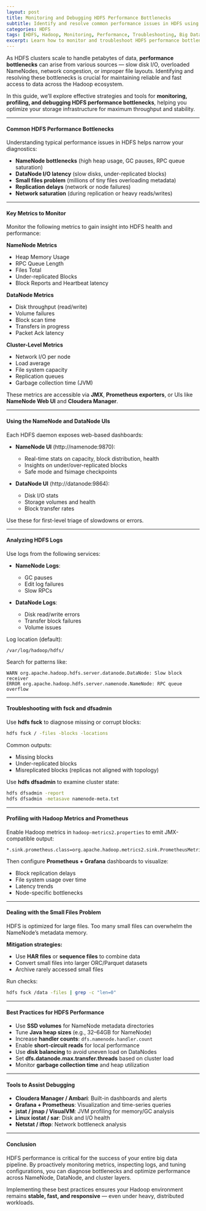 ```yaml
---
layout: post
title: Monitoring and Debugging HDFS Performance Bottlenecks
subtitle: Identify and resolve common performance issues in HDFS using monitoring tools and tuning strategies
categories: HDFS
tags: [HDFS, Hadoop, Monitoring, Performance, Troubleshooting, Big Data, Namenode, Datanode]
excerpt: Learn how to monitor and troubleshoot HDFS performance bottlenecks. This guide covers tools, metrics, logs, and techniques to optimize NameNode, DataNode, and cluster-wide performance.
---
```

As HDFS clusters scale to handle petabytes of data, **performance bottlenecks** can arise from various sources — slow disk I/O, overloaded NameNodes, network congestion, or improper file layouts. Identifying and resolving these bottlenecks is crucial for maintaining reliable and fast access to data across the Hadoop ecosystem.

In this guide, we’ll explore effective strategies and tools for **monitoring, profiling, and debugging HDFS performance bottlenecks**, helping you optimize your storage infrastructure for maximum throughput and stability.

---

#### Common HDFS Performance Bottlenecks

Understanding typical performance issues in HDFS helps narrow your diagnostics:

- **NameNode bottlenecks** (high heap usage, GC pauses, RPC queue saturation)
- **DataNode I/O latency** (slow disks, under-replicated blocks)
- **Small files problem** (millions of tiny files overloading metadata)
- **Replication delays** (network or node failures)
- **Network saturation** (during replication or heavy reads/writes)

---

#### Key Metrics to Monitor

Monitor the following metrics to gain insight into HDFS health and performance:

**NameNode Metrics**
- Heap Memory Usage
- RPC Queue Length
- Files Total
- Under-replicated Blocks
- Block Reports and Heartbeat latency

**DataNode Metrics**
- Disk throughput (read/write)
- Volume failures
- Block scan time
- Transfers in progress
- Packet Ack latency

**Cluster-Level Metrics**
- Network I/O per node
- Load average
- File system capacity
- Replication queues
- Garbage collection time (JVM)

These metrics are accessible via **JMX**, **Prometheus exporters**, or UIs like **NameNode Web UI** and **Cloudera Manager**.

---

#### Using the NameNode and DataNode UIs

Each HDFS daemon exposes web-based dashboards:

- **NameNode UI** (http://namenode:9870):
  - Real-time stats on capacity, block distribution, health
  - Insights on under/over-replicated blocks
  - Safe mode and fsimage checkpoints

- **DataNode UI** (http://datanode:9864):
  - Disk I/O stats
  - Storage volumes and health
  - Block transfer rates

Use these for first-level triage of slowdowns or errors.

---

#### Analyzing HDFS Logs

Use logs from the following services:

- **NameNode Logs**:
  - GC pauses
  - Edit log failures
  - Slow RPCs

- **DataNode Logs**:
  - Disk read/write errors
  - Transfer block failures
  - Volume issues

Log location (default):

```
/var/log/hadoop/hdfs/
```

Search for patterns like:

```
WARN org.apache.hadoop.hdfs.server.datanode.DataNode: Slow block receiver
ERROR org.apache.hadoop.hdfs.server.namenode.NameNode: RPC queue overflow
```

---

#### Troubleshooting with fsck and dfsadmin

Use **hdfs fsck** to diagnose missing or corrupt blocks:

```bash
hdfs fsck / -files -blocks -locations
```

Common outputs:
- Missing blocks
- Under-replicated blocks
- Misreplicated blocks (replicas not aligned with topology)

Use **hdfs dfsadmin** to examine cluster state:

```bash
hdfs dfsadmin -report
hdfs dfsadmin -metasave namenode-meta.txt
```

---

#### Profiling with Hadoop Metrics and Prometheus

Enable Hadoop metrics in `hadoop-metrics2.properties` to emit JMX-compatible output:

```
*.sink.prometheus.class=org.apache.hadoop.metrics2.sink.PrometheusMetricsSink
```

Then configure **Prometheus + Grafana** dashboards to visualize:
- Block replication delays
- File system usage over time
- Latency trends
- Node-specific bottlenecks

---

#### Dealing with the Small Files Problem

HDFS is optimized for large files. Too many small files can overwhelm the NameNode’s metadata memory.

**Mitigation strategies:**
- Use **HAR files** or **sequence files** to combine data
- Convert small files into larger ORC/Parquet datasets
- Archive rarely accessed small files

Run checks:

```bash
hdfs fsck /data -files | grep -c "len=0"
```

---

#### Best Practices for HDFS Performance

- Use **SSD volumes** for NameNode metadata directories
- Tune **Java heap sizes** (e.g., 32–64GB for NameNode)
- Increase **handler counts**: `dfs.namenode.handler.count`
- Enable **short-circuit reads** for local performance
- Use **disk balancing** to avoid uneven load on DataNodes
- Set **dfs.datanode.max.transfer.threads** based on cluster load
- Monitor **garbage collection time** and heap utilization

---

#### Tools to Assist Debugging

- **Cloudera Manager / Ambari**: Built-in dashboards and alerts
- **Grafana + Prometheus**: Visualization and time-series queries
- **jstat / jmap / VisualVM**: JVM profiling for memory/GC analysis
- **Linux iostat / sar**: Disk and I/O health
- **Netstat / iftop**: Network bottleneck analysis

---

#### Conclusion

HDFS performance is critical for the success of your entire big data pipeline. By proactively monitoring metrics, inspecting logs, and tuning configurations, you can diagnose bottlenecks and optimize performance across NameNode, DataNode, and cluster layers.

Implementing these best practices ensures your Hadoop environment remains **stable, fast, and responsive** — even under heavy, distributed workloads.
